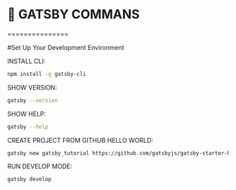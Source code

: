 # 🚀 GATSBY COMMANS
===============

#Set Up Your Development Environment

INSTALL CLI:
```sh
npm install -g gatsby-cli
```

SHOW VERSION:
```sh
gatsby --version
```

SHOW HELP:
```sh
gatsby --help
```

CREATE PROJECT FROM GITHUB HELLO WORLD:
```sh
gatsby new gatsby_tutorial https://github.com/gatsbyjs/gatsby-starter-hello-world
```

RUN DEVELOP MODE:
```sh
gatsby develop
```